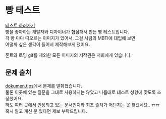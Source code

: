 # 빵 테스트

[테스트 하러가기](https://what-kind-of-bread.netlify.app)  
빵을 좋아하는 개발자와 디자이너가 협심해서 만든 빵 테스트입니다.  
각 빵 마다 떠오르는 이미지가 있어서, 그걸 사람의 MBTI에 대입해 보면  
어떨까 싶은 생각이 들어서 제작해보게 됐어요.

폰트와 로딩 gif를 제외한 모든 이미지의 저작권은 저희에게 있습니다.

## 문제 출처

[dokumen.tips](https://dokumen.tips/documents/mbti-personality-type-test.html)에서 문제를 발췌했습니다.  
물론 이곳에 있는 질문을 그대로 사용하지는 않았고 나름대로 테스트 성향에 맞도록 조정했어요.  
하도 여러 곳에서 인용되고 있는 문서인지라 최초 출처가 어딘지는 못 찾겠네요.. ㅠㅠ  
혹시 알고 계신 분 있다면 제보 부탁드립니다.
